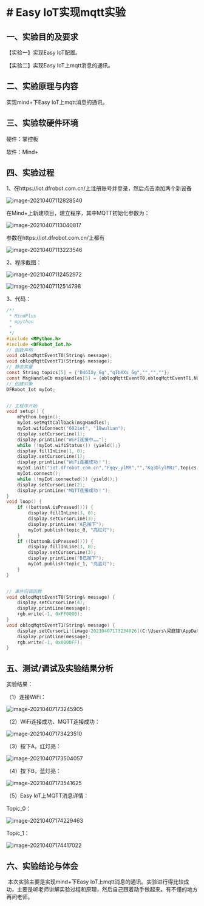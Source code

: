 # # Easy IoT实现mqtt实验



## 一、实验目的及要求

【实验一】实现Easy IoT配置。

【实验二】实现Easy IoT上mqtt消息的通讯。



## 二、实验原理与内容

实现mind+下Easy IoT上mqtt消息的通讯。



## 三、实验软硬件环境

硬件：掌控板

软件：Mind+



## 四、实验过程

1、在https://iot.dfrobot.com.cn/上注册账号并登录，然后点击添加两个新设备

![image-20210407112828540](C:\Users\梁庭锋\AppData\Roaming\Typora\typora-user-images\image-20210407112828540.png)

在Mind+上新建项目，建立程序，其中MQTT初始化参数为：

![image-20210407113040817](C:\Users\梁庭锋\AppData\Roaming\Typora\typora-user-images\image-20210407113040817.png)

参数在https://iot.dfrobot.com.cn/上都有

![image-20210407113223546](C:\Users\梁庭锋\AppData\Roaming\Typora\typora-user-images\image-20210407113223546.png)



2、程序截图：

![image-20210407112452972](C:\Users\梁庭锋\AppData\Roaming\Typora\typora-user-images\image-20210407112452972.png)

![image-20210407112514798](C:\Users\梁庭锋\AppData\Roaming\Typora\typora-user-images\image-20210407112514798.png)

3、代码：

```c
/*!
 * MindPlus
 * mpython
 *
 */
#include <MPython.h>
#include <DFRobot_Iot.h>
// 函数声明
void obloqMqttEventT0(String& message);
void obloqMqttEventT1(String& message);
// 静态常量
const String topics[5] = {"D46IXy_Gg","qIbXXs_Gg","","",""};
const MsgHandleCb msgHandles[5] = {obloqMqttEventT0,obloqMqttEventT1,NULL,NULL,NULL};
// 创建对象
DFRobot_Iot myIot;


// 主程序开始
void setup() {
	mPython.begin();
	myIot.setMqttCallback(msgHandles);
	myIot.wifiConnect("602iot", "18wulian");
	display.setCursorLine(1);
	display.printLine("WiFi连接中……");
	while (!myIot.wifiStatus()) {yield();}
	display.fillInLine(1, 0);
	display.setCursorLine(1);
	display.printLine("WiFi连接成功！");
	myIot.init("iot.dfrobot.com.cn","Fqqv_ylMR","","Kq3DlylMRz",topics,1883);
	myIot.connect();
	while (!myIot.connected()) {yield();}
	display.setCursorLine(2);
	display.printLine("MQTT连接成功！");
}
void loop() {
	if ((buttonA.isPressed())) {
		display.fillInLine(3, 0);
		display.setCursorLine(3);
		display.printLine("A已按下");
		myIot.publish(topic_0, "亮红灯");
	}
	if ((buttonB.isPressed())) {
		display.fillInLine(3, 0);
		display.setCursorLine(3);
		display.printLine("B已按下");
		myIot.publish(topic_1, "亮蓝灯");
	}
}


// 事件回调函数
void obloqMqttEventT0(String& message) {
	display.setCursorLine(4);
	display.printLine(message);
	rgb.write(-1, 0xFF0000);
}
void obloqMqttEventT1(String& message) {
	display.setCursorLi![image-20210407173234026](C:\Users\梁庭锋\AppData\Roaming\Typora\typora-user-images\image-20210407173234026.png)ne(4);
	display.printLine(message);
	rgb.write(-1, 0x0000FF);
}
```

## 五、测试/调试及实验结果分析

实验结果：

（1）连接WiFi：

![image-20210407173245905](C:\Users\梁庭锋\AppData\Roaming\Typora\typora-user-images\image-20210407173245905.png)

（2）WiFi连接成功、MQTT连接成功：

![image-20210407173423510](C:\Users\梁庭锋\AppData\Roaming\Typora\typora-user-images\image-20210407173423510.png)

（3）按下A，红灯亮：

![image-20210407173504057](C:\Users\梁庭锋\AppData\Roaming\Typora\typora-user-images\image-20210407173504057.png)

（4）按下B，蓝灯亮：

![image-20210407173541625](C:\Users\梁庭锋\AppData\Roaming\Typora\typora-user-images\image-20210407173541625.png)

（5）Easy IoT上MQTT消息详情：

Topic_0：

![image-20210407174229463](C:\Users\梁庭锋\AppData\Roaming\Typora\typora-user-images\image-20210407174229463.png)

Topic_1：

![image-20210407174417022](C:\Users\梁庭锋\AppData\Roaming\Typora\typora-user-images\image-20210407174417022.png)

## 六、实验结论与体会

​	本次实验主要是实现mind+下Easy IoT上mqtt消息的通讯。实验进行得比较成功，主要是听老师讲解实验过程和原理，然后自己跟着动手做起来。有不懂的地方再问老师。
